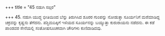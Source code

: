 +++
title = "45 ನಡುಗಿ ಸಙ್ಗರ"

+++
45. ನಡುಗಿ ಯುದ್ಧ ಭೀತಿಯಿಂದ ಬೆನ್ನು ತಿರುಗಿಸಿದ ಶೂರರ ಗುಂಪನ್ನು ನೋಡುತ್ತಾ ಸೂರ್ಯನಿಗೆ ಮರೆಮಾಡಿದ್ದ ಚಕ್ರವನ್ನು ಕೃಷ್ಣನು ತೆಗೆದನು. ಪಶ್ಚಿಮದಿಕ್ಕಿಗೆ ಇಳಿಯದ ಸೂರ್ಯನನ್ನು ಬಯ್ಯುತ್ತಾ ಕುರುರಾಯನು ನಡೆದನು. ಈ ಕಡೆ ಪಾಂಡವರ ಸೇನೆಯಲ್ಲಿ ಸಂತೋಷಸೂಚಕವಾಗಿ ಚೌರಿಗಳು ಕುಣಿದಾಡಿದವು.